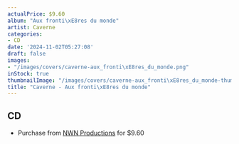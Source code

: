 ```yaml
---
actualPrice: $9.60
album: "Aux fronti\xE8res du monde"
artist: Caverne
categories:
- CD
date: '2024-11-02T05:27:08'
draft: false
images:
- "/images/covers/caverne-aux_fronti\xE8res_du_monde.png"
inStock: true
thumbnailImage: "/images/covers/caverne-aux_fronti\xE8res_du_monde-thumb.png"
title: "Caverne - Aux fronti\xE8res du monde"
---
```


## CD
* Purchase from [NWN Productions](http://shop.nwnprod.com/index.php?route=product/product&path=93&product_id=49800&sort=pd.name&order=ASC) for $9.60
